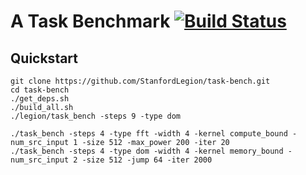 # A Task Benchmark [![Build Status](https://travis-ci.org/StanfordLegion/task-bench.svg?branch=master)](https://travis-ci.org/StanfordLegion/task-bench)

## Quickstart

```
git clone https://github.com/StanfordLegion/task-bench.git
cd task-bench
./get_deps.sh
./build_all.sh
./legion/task_bench -steps 9 -type dom

./task_bench -steps 4 -type fft -width 4 -kernel compute_bound -num_src_input 1 -size 512 -max_power 200 -iter 20
./task_bench -steps 4 -type dom -width 4 -kernel memory_bound -num_src_input 2 -size 512 -jump 64 -iter 2000
```
